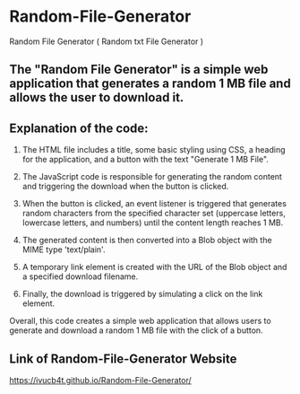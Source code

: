 # Random-File-Generator

Random File Generator ( Random txt File Generator ) 

## The "Random File Generator" is a simple web application that generates a random 1 MB file and allows the user to download it. 

## Explanation of the code:

1. The HTML file includes a title, some basic styling using CSS, a heading for the application, and a button with the text "Generate 1 MB File".

2. The JavaScript code is responsible for generating the random content and triggering the download when the button is clicked.

3. When the button is clicked, an event listener is triggered that generates random characters from the specified character set (uppercase letters, lowercase letters, and numbers) until the content length reaches 1 MB.

4. The generated content is then converted into a Blob object with the MIME type 'text/plain'.

5. A temporary link element is created with the URL of the Blob object and a specified download filename.

6. Finally, the download is triggered by simulating a click on the link element.

Overall, this code creates a simple web application that allows users to generate and download a random 1 MB file with the click of a button.

## Link of Random-File-Generator Website

https://ivucb4t.github.io/Random-File-Generator/

